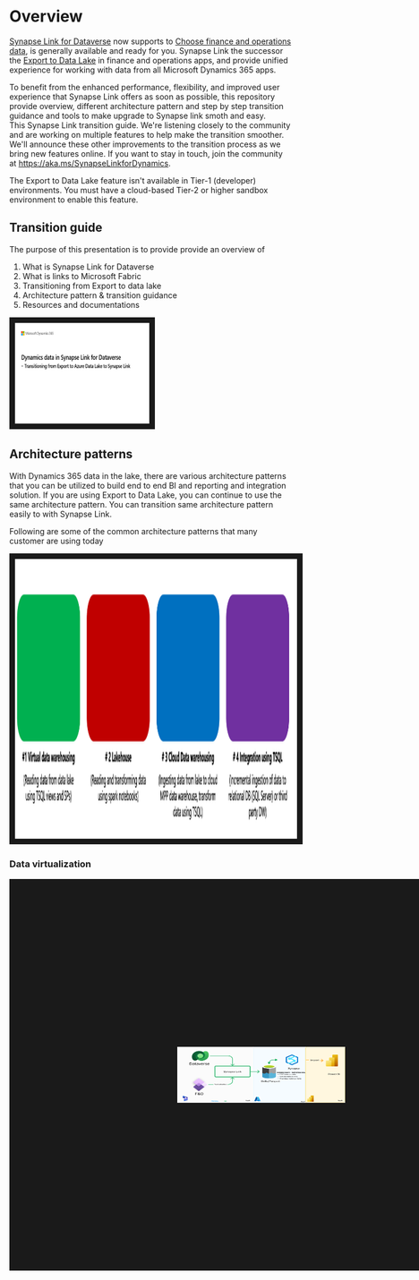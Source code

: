 # Overview
[Synapse Link for Dataverse](https://learn.microsoft.com/en-us/power-apps/maker/data-platform/export-to-data-lake) now supports to [Choose finance and operations data](https://learn.microsoft.com/en-us/power-apps/maker/data-platform/azure-synapse-link-select-fno-data), is generally available and ready for you. 
Synapse Link the successor the [Export to Data Lake](https://learn.microsoft.com/en-us/dynamics365/fin-ops-core/dev-itpro/data-entities/configure-export-data-lake) in finance and operations apps, and provide unified experience for working with data from all Microsoft Dynamics 365 apps.

To benefit from the enhanced performance, flexibility, and improved user experience that Synapse Link offers as soon as possible, this repository provide overview, different architecture pattern and step by step transition guidance and tools to make upgrade to Synapse link smoth and easy.  
This  Synapse Link transition guide. We're listening closely to the community and are working on multiple features to help make the transition smoother. We'll announce these other improvements to the transition process as we bring new features online. If you want to stay in touch, join the community at https://aka.ms/SynapseLinkforDynamics.

The Export to Data Lake feature isn't available in Tier-1 (developer) environments. You must have a cloud-based Tier-2 or higher sandbox environment to enable this feature.

## Transition guide

The purpose of this presentation is to provide provide an overview of 
1. What is Synapse Link for Dataverse
2. What is links to Microsoft Fabric
3. Transitioning from Export to data lake 
4. Architecture pattern & transition guidance
5. Resources and documentations

<a href="https://view.officeapps.live.com/op/view.aspx?src=https%3A%2F%2Fraw.githubusercontent.com%2Fmicrosoft%2FDynamics-365-FastTrack-Implementation-Assets%2Fmaster%2FAnalytics%2FDataverseLink%2FDynamics365_ExportToDataLake_To_Synapse_Link_TransitionGuide.pptx&wdOrigin=BROWSELINK" target="_blank"><img src="pptpage.png" 
alt="Synapse Link for Dataverse" width="240" height="180" border="10" /></a>


## Architecture patterns  
With Dynamics 365 data in the lake, there are various architecture patterns that you can be utilized to build end to end BI and reporting and integration solution. 
If you are using Export to Data Lake, you can continue to use the same architecture pattern. You can transition same architecture pattern easily to with Synapse Link.

Following are some of the common architecture patterns that many customer are using today

<img src="architecturepatterns.png" 
alt="Synapse Link for Dataverse" width="2000" height="500" border="10" />


### Data virtualization 

<img src="datavirtualization.png" 
alt="Synapse Link for Dataverse" width="300" height="100" border="300" />



 

